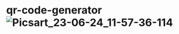 # qr-code-generator![Picsart_23-06-24_11-57-36-114](https://github.com/Ashwinbabukp/qr-code-generator/assets/83411237/c166e49d-0c9d-4058-9f95-3f4ade0d64b4)
